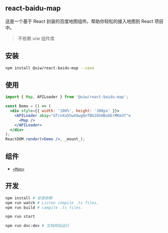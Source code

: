react-baidu-map
---

这是一个基于 React 封装的百度地图组件。帮助你轻松的接入地图到 React 项目中。

> 不依赖 uiw 组件库

## 安装

```bash
npm install @uiw/react-baidu-map --save
```

## 使用

<!--DemoStart,bgWhite,codePen--> 
```jsx
import { Map, APILoader } from '@uiw/react-baidu-map';

const Demo = () => (
  <div style={{ width: '100%', height: '300px' }}>
    <APILoader akay="GTrnXa5hwXGwgQnTBG28SHBubErMKm3f">
      <Map />
    </APILoader>
  </div>
);
ReactDOM.render(<Demo />, _mount_);
```
<!--End-->

## 组件 

- [`<Map>`](src/map/README.md)

## 开发

```bash
npm install # 安装依赖
npm run watch # Listen compile .ts files.
npm run build # compile .ts files.

npm run start

npm run doc:dev # 文档网站运行
```

